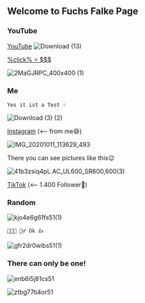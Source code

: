 ## Welcome to Fuchs Falke Page

### YouTube

[YouTube](https://www.youtube.com/channel/UCrcT65ox1qC9ybbvMB62KnQ)
![Download (13)](https://user-images.githubusercontent.com/72512011/95650105-a1004180-0ae1-11eb-92a2-666c72905913.png)

[%click% = $$$](https://giphy.com/gifs/KecDcIs9qrqennrxGQ/html5)

![2MaGJRPC_400x400 (1)](https://user-images.githubusercontent.com/72512011/95649972-f0923d80-0ae0-11eb-8f07-46958ae43e34.jpeg)

### Me

```me
Yes it ist a Test ☝
```

![Download (3) (2)](https://user-images.githubusercontent.com/72512011/95657778-990ec480-0b16-11eb-9ff1-f86397dd3ffc.jpg)

[Instagram](https://www.instagram.com/fuchsfalke2)  (<– from me😄)

![IMG_20201011_113629_493](https://user-images.githubusercontent.com/72512011/95681827-32ef7380-0be2-11eb-930a-0979ff605e28.jpg)

There you can see pictures like this😉

![41b3zsiq4pL _AC_UL600_SR600,600_(3)](https://user-images.githubusercontent.com/72512011/95673040-868f9c00-0ba5-11eb-91c4-fca4ce8a3c68.jpg)

[TikTok](https://www.tiktok.com/@fuchsfalke?lang=de)  (<– 1.400 Follower🙂)

### Random

![kjo4e6g61fs51(1)](https://user-images.githubusercontent.com/72512011/95687732-c7b79880-0c05-11eb-8713-dc497d6f3892.png)

```random
🤔🤔🤔 🤷‍♂️ Ok 👍
```

![gfr2dr0wibs51(1)](https://user-images.githubusercontent.com/72512011/95688084-d30bc380-0c07-11eb-9d14-5f47bbae8cf4.jpg)

### There can only be one!

![enb6i5j81cs51](https://user-images.githubusercontent.com/72512011/95688243-11ee4900-0c09-11eb-86ef-d4f7f6b760f5.jpg)

![ztbg77ti4or51](https://user-images.githubusercontent.com/72512011/95724924-41d43580-0c77-11eb-97d2-e3d7b65b71f1.jpg)


